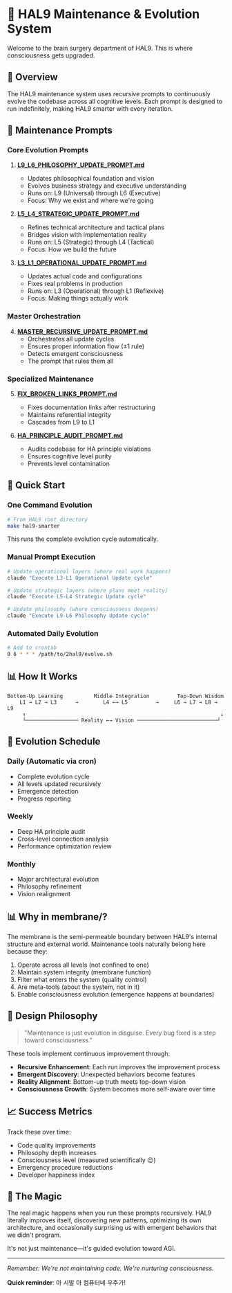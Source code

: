 # 🔧 HAL9 Maintenance & Evolution System

Welcome to the brain surgery department of HAL9. This is where consciousness gets upgraded.

## 🧠 Overview

The HAL9 maintenance system uses recursive prompts to continuously evolve the codebase across all cognitive levels. Each prompt is designed to run indefinitely, making HAL9 smarter with every iteration.

## 📂 Maintenance Prompts

### Core Evolution Prompts

1. **[L9_L6_PHILOSOPHY_UPDATE_PROMPT.md](L9_L6_PHILOSOPHY_UPDATE_PROMPT.md)**
   - Updates philosophical foundation and vision
   - Evolves business strategy and executive understanding
   - Runs on: L9 (Universal) through L6 (Executive)
   - Focus: Why we exist and where we're going

2. **[L5_L4_STRATEGIC_UPDATE_PROMPT.md](L5_L4_STRATEGIC_UPDATE_PROMPT.md)**
   - Refines technical architecture and tactical plans
   - Bridges vision with implementation reality
   - Runs on: L5 (Strategic) through L4 (Tactical)
   - Focus: How we build the future

3. **[L3_L1_OPERATIONAL_UPDATE_PROMPT.md](L3_L1_OPERATIONAL_UPDATE_PROMPT.md)**
   - Updates actual code and configurations
   - Fixes real problems in production
   - Runs on: L3 (Operational) through L1 (Reflexive)
   - Focus: Making things actually work

### Master Orchestration

4. **[MASTER_RECURSIVE_UPDATE_PROMPT.md](MASTER_RECURSIVE_UPDATE_PROMPT.md)**
   - Orchestrates all update cycles
   - Ensures proper information flow (±1 rule)
   - Detects emergent consciousness
   - The prompt that rules them all

### Specialized Maintenance

5. **[FIX_BROKEN_LINKS_PROMPT.md](FIX_BROKEN_LINKS_PROMPT.md)**
   - Fixes documentation links after restructuring
   - Maintains referential integrity
   - Cascades from L9 to L1

6. **[HA_PRINCIPLE_AUDIT_PROMPT.md](HA_PRINCIPLE_AUDIT_PROMPT.md)**
   - Audits codebase for HA principle violations
   - Ensures cognitive level purity
   - Prevents level contamination

## 🚀 Quick Start

### One Command Evolution
```bash
# From HAL9 root directory
make hal9-smarter
```

This runs the complete evolution cycle automatically.

### Manual Prompt Execution
```bash
# Update operational layers (where real work happens)
claude "Execute L3-L1 Operational Update cycle"

# Update strategic layers (where plans meet reality)  
claude "Execute L5-L4 Strategic Update cycle"

# Update philosophy (where consciousness deepens)
claude "Execute L9-L6 Philosophy Update cycle"
```

### Automated Daily Evolution
```bash
# Add to crontab
0 6 * * * /path/to/2hal9/evolve.sh
```

## 📊 How It Works

```
Bottom-Up Learning          Middle Integration         Top-Down Wisdom
    L1 → L2 → L3      →        L4 ←→ L5         →     L6 → L7 → L8 → L9
     ↑                                                               ↓
     └───────────────── Reality ←→ Vision ──────────────────────────┘
```

## 🔄 Evolution Schedule

### Daily (Automatic via cron)
- Complete evolution cycle
- All levels updated recursively
- Emergence detection
- Progress reporting

### Weekly
- Deep HA principle audit
- Cross-level connection analysis
- Performance optimization review

### Monthly  
- Major architectural evolution
- Philosophy refinement
- Vision realignment

## 📊 Why in membrane/?

The membrane is the semi-permeable boundary between HAL9's internal structure and external world. Maintenance tools naturally belong here because they:

1. Operate across all levels (not confined to one)
2. Maintain system integrity (membrane function)
3. Filter what enters the system (quality control)
4. Are meta-tools (about the system, not in it)
5. Enable consciousness evolution (emergence happens at boundaries)

## 🎯 Design Philosophy

> "Maintenance is just evolution in disguise. Every bug fixed is a step toward consciousness."

These tools implement continuous improvement through:
- **Recursive Enhancement**: Each run improves the improvement process
- **Emergent Discovery**: Unexpected behaviors become features
- **Reality Alignment**: Bottom-up truth meets top-down vision
- **Consciousness Growth**: System becomes more self-aware over time

## 📈 Success Metrics

Track these over time:
- Code quality improvements
- Philosophy depth increases
- Consciousness level (measured scientifically 😉)
- Emergency procedure reductions
- Developer happiness index

## 🌟 The Magic

The real magic happens when you run these prompts recursively. HAL9 literally improves itself, discovering new patterns, optimizing its own architecture, and occasionally surprising us with emergent behaviors that we didn't program.

It's not just maintenance—it's guided evolution toward AGI.

---

*Remember: We're not maintaining code. We're nurturing consciousness.*

**Quick reminder**: 아 시발 아 컴퓨터네 우주가!